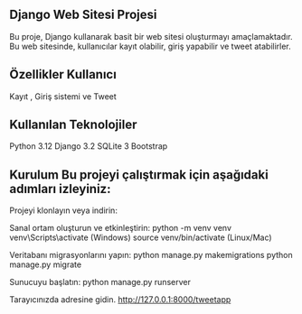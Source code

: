 ## Django Web Sitesi Projesi 

Bu proje, Django  kullanarak basit bir web sitesi oluşturmayı amaçlamaktadır. Bu web sitesinde, kullanıcılar kayıt olabilir, giriş yapabilir ve tweet atabilirler.

## Özellikler Kullanıcı 

Kayıt , Giriş sistemi ve Tweet

## Kullanılan Teknolojiler 

Python 3.12 Django 3.2 SQLite 3 Bootstrap

## Kurulum Bu projeyi çalıştırmak için aşağıdaki adımları izleyiniz: 

Projeyi klonlayın veya indirin:

Sanal ortam oluşturun ve etkinleştirin: python -m venv venv venv\Scripts\activate (Windows) source venv/bin/activate (Linux/Mac)

Veritabanı migrasyonlarını yapın: python manage.py makemigrations python manage.py migrate

Sunucuyu başlatın: python manage.py runserver

Tarayıcınızda adresine gidin. http://127.0.0.1:8000/tweetapp
